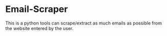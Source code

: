 # Email-Scraper
This is a python tools can scrape/extract as much emails as possible from the website entered by the user.
